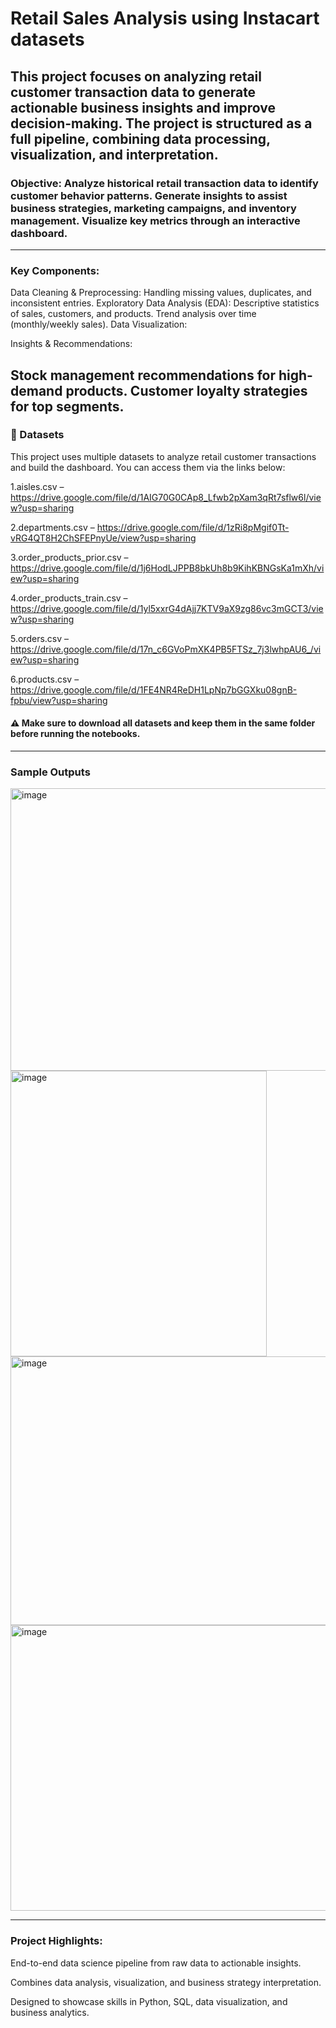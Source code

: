 # Retail Sales Analysis using Instacart datasets

## This project focuses on analyzing retail customer transaction data to generate actionable business insights and improve decision-making. The project is structured as a full pipeline, combining data processing, visualization, and interpretation.

### Objective: Analyze historical retail transaction data to identify customer behavior patterns. Generate insights to assist business strategies, marketing campaigns, and inventory management. Visualize key metrics through an interactive dashboard.
---------------------------------------------------------------------------------------------------------------------------------------------------------------
### Key Components:

Data Cleaning & Preprocessing: Handling missing values, duplicates, and inconsistent entries. Exploratory Data Analysis (EDA): Descriptive statistics of sales, customers, and products. Trend analysis over time (monthly/weekly sales). Data Visualization:

Insights & Recommendations:

Stock management recommendations for high-demand products. Customer loyalty strategies for top segments.
---------------------------------------------------------------------------------------------------------------------------------------------------------------
### 📂 Datasets

This project uses multiple datasets to analyze retail customer transactions and build the dashboard. You can access them via the links below:

1.aisles.csv – https://drive.google.com/file/d/1AIG70G0CAp8_Lfwb2pXam3qRt7sflw6l/view?usp=sharing

2.departments.csv – https://drive.google.com/file/d/1zRi8pMgif0Tt-vRG4QT8H2ChSFEPnyUe/view?usp=sharing

3.order_products_prior.csv – https://drive.google.com/file/d/1j6HodLJPPB8bkUh8b9KihKBNGsKa1mXh/view?usp=sharing

4.order_products_train.csv – https://drive.google.com/file/d/1yl5xxrG4dAjj7KTV9aX9zg86vc3mGCT3/view?usp=sharing

5.orders.csv – https://drive.google.com/file/d/17n_c6GVoPmXK4PB5FTSz_7j3lwhpAU6_/view?usp=sharing

6.products.csv – https://drive.google.com/file/d/1FE4NR4ReDH1LpNp7bGGXku08gnB-fpbu/view?usp=sharing

#### ⚠️ Make sure to download all datasets and keep them in the same folder before running the notebooks.
---------------------------------------------------------------------------------------------------------------------------------------------------------------
### Sample Outputs

<img width="600" height="452" alt="image" src="https://github.com/user-attachments/assets/17949a41-173c-4d41-878c-7eaee0d7ae07" />

<img width="410" height="457" alt="image" src="https://github.com/user-attachments/assets/acb725bb-0554-4516-9c0d-1c33e6fd7d16" />

<img width="579" height="430" alt="image" src="https://github.com/user-attachments/assets/5bd6f8be-c936-4634-a81d-a39d86c9f650" />

<img width="600" height="457" alt="image" src="https://github.com/user-attachments/assets/2dbb2f66-0ed2-492e-b681-49a972c94516" />


---------------------------------------------------------------------------------------------------------------------------------------------------------------
### Project Highlights:

End-to-end data science pipeline from raw data to actionable insights.

Combines data analysis, visualization, and business strategy interpretation.

Designed to showcase skills in Python, SQL, data visualization, and business analytics.
